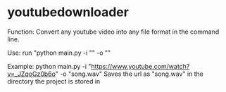 # youtubedownloader

Function: Convert any youtube video into any file format in the command line.

Use: run "python main.py -i "<youtube video url>" -o "<output file name with file extenstion>"

Example: python main.py -i "https://www.youtube.com/watch?v=_JZqoGz0b6o" -o "song.wav"
Saves the url as "song.wav" in the directory the project is stored in

